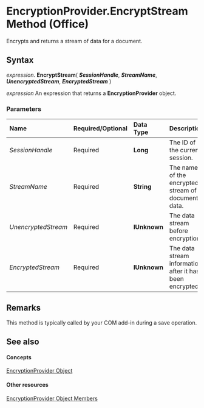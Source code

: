 
# EncryptionProvider.EncryptStream Method (Office)

Encrypts and returns a stream of data for a document.


## Syntax

 _expression_. **EncryptStream**( **_SessionHandle_**, **_StreamName_**, **_UnencryptedStream_**, **_EncryptedStream_** )

 _expression_ An expression that returns a **EncryptionProvider** object.


### Parameters



|**Name**|**Required/Optional**|**Data Type**|**Description**|
|:-----|:-----|:-----|:-----|
| _SessionHandle_|Required|**Long**|The ID of the current session.|
| _StreamName_|Required|**String**|The name of the encrypted stream of document data.|
| _UnencryptedStream_|Required|**IUnknown**|The data stream before encryption.|
| _EncryptedStream_|Required|**IUnknown**|The data stream information after it has been encrypted.|

## Remarks

This method is typically called by your COM add-in during a save operation.


## See also


#### Concepts


[EncryptionProvider Object](9f5cc550-6bcb-2748-14a7-696cf8ef021b.md)
#### Other resources


[EncryptionProvider Object Members](48bed5b8-b284-4b52-4143-153ae1c751a4.md)
